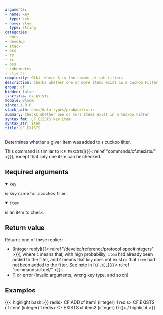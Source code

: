```yaml
---
arguments:
- name: key
  type: key
- name: item
  type: string
categories:
- docs
- develop
- stack
- oss
- rs
- rc
- oss
- kubernetes
- clients
complexity: O(k), where k is the number of sub-filters
description: Checks whether one or more items exist in a Cuckoo Filter
group: cf
hidden: false
linkTitle: CF.EXISTS
module: Bloom
since: 1.0.0
stack_path: docs/data-types/probabilistic
summary: Checks whether one or more items exist in a Cuckoo Filter
syntax_fmt: CF.EXISTS key item
syntax_str: item
title: CF.EXISTS
---
```

Determines whether a given item was added to a cuckoo filter.

This command is similar to [`CF.MEXISTS`]({{< relref "commands/cf.mexists/" >}}), except that only one item can be checked.

## Required arguments

<details open><summary><code>key</code></summary>

is key name for a cuckoo filter.

</details>

<details open><summary><code>item</code></summary>

is an item to check.
</details>

## Return value

Returns one of these replies:

- [Integer reply]({{< relref "/develop/reference/protocol-spec#integers" >}}), where `1` means that, with high probability, `item` had already been added to the filter, and `0` means that `key` does not exist or that `item` had not been added to the filter. See note in [`CF.DEL`]({{< relref "commands/cf.del/" >}}).
- [] on error (invalid arguments, wrong key type, and so on)

## Examples

{{< highlight bash >}}
redis> CF.ADD cf item1
(integer) 1
redis> CF.EXISTS cf item1
(integer) 1
redis> CF.EXISTS cf item2
(integer) 0
{{< / highlight >}}
